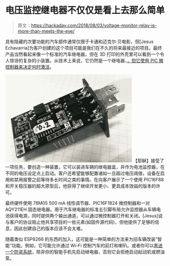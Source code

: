 # 电压监控继电器不仅仅是看上去那么简单

> 原文：<https://hackaday.com/2018/08/03/voltage-monitor-relay-is-more-than-meets-the-eye/>

具有隐藏的次要功能的汽车部件通常仅限于卡通和迈克尔·贝电影，但[Jesus Echavarria]为客户创建的这个项目可能是我们在不久的将来最接近的项目。最终产品当然看起来像一个标准的汽车继电器，但在 3D 打印的外壳里可以看到一个令人惊讶的复杂的小装置。从技术上来说，它仍然是一个继电器，[，但它使用 PIC 微控制器来决定何时激活](http://www.jechavarria.com/2018/07/31/battery-monitor-on-a-automotive-realy-form-factor/)。

[![](img/82daa60fb20008666423c8648ecfe927.png)](https://hackaday.com/wp-content/uploads/2018/08/relayalarm_detail.jpg) 【耶稣】接受了一项任务，要创造一种装置，它可以装进车辆的继电器盒，并作为电池监控器，在不同的电压设定点上启动。客户还希望能够配置诸如一旦超过电压阈值，设备在启用和禁用报警之前等待多长时间之类的事情。在向客户展示了一个使用 PIC16F88 和开关稳压器的超大原型后，他获得了继续开发更小、更具成本效益的版本的许可。

最终硬件使用 78M05 500 mA 线性调节器、PIC16F1824 微控制器和一对 AQY211EH 固态继电器。用于汽车继电器的标准五引脚布局允许监控器从车辆电池获得电源，同时提供两个输出通道，可以通过微控制器打开和关闭。[Jesus]说与客户的协议阻止他共享项目的一些元素(如固件源代码)，但他提供了足够的信息，因此创建自己的版本应该不会太难。

随着类似 ESP8266 的东西的加入，这可能是一种简单的方法来为旧车辆改装“智能”功能。例如，它可能允许通过 Wi-Fi 控制汽车的前灯和喇叭。或者你可以[黑进一个防盗系统](https://hackaday.com/2017/10/10/the-bane-of-aftermarket-car-alarms/)，除非你的智能手机先启动继电器，否则它会拒绝启动起动机或燃油泵。